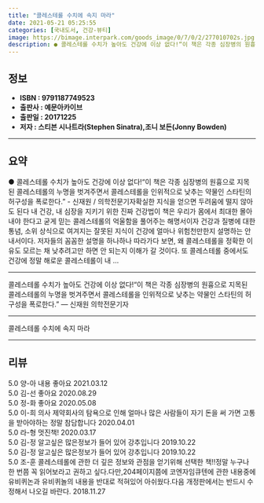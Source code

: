 ```yaml
---
title: "콜레스테롤 수치에 속지 마라"
date: 2021-05-21 05:25:55
categories: [국내도서, 건강-뷰티]
image: https://bimage.interpark.com/goods_image/0/7/0/2/277010702s.jpg
description: ● 콜레스테롤 수치가 높아도 건강에 이상 없다!“이 책은 각종 심장병의 원흉으로 지목된 콜레스테롤의 누명을 벗겨주면서 콜레스테롤을 인위적으로 낮추는 약물인 스타틴의 허구성을 폭로한다.” - 신재원 / 의학전문기자확실한 지식을 얻으면 두려움에 떨지 않아도 된다 내 건강, 내 심장을 지
---
```


## **정보**

- **ISBN : 9791187749523**
- **출판사 : 예문아카이브**
- **출판일 : 20171225**
- **저자 : 스티븐 시나트라(Stephen Sinatra),조니 보든(Jonny Bowden)**

------



## **요약**

●  콜레스테롤 수치가 높아도 건강에 이상 없다!“이 책은 각종 심장병의 원흉으로 지목된 콜레스테롤의 누명을 벗겨주면서 콜레스테롤을 인위적으로 낮추는 약물인 스타틴의 허구성을 폭로한다.”  - 신재원 / 의학전문기자확실한 지식을 얻으면 두려움에 떨지 않아도 된다 내 건강, 내 심장을 지키기 위한 진짜 건강법이 책은 우리가 몸에서 최대한 몰아내야 한다고 굳게 믿는 콜레스테롤의 억울함을 풀어주는 해명서이자 건강과 질병에 대한 통념, 소위 상식으로 여겨지는 잘못된 지식이 건강에 얼마나 위험천만한지 설명하는 안내서이다. 저자들의 꼼꼼한 설명을 하나하나 따라가다 보면, 왜 콜레스테롤을 정확한 이유도 모르는 채 낮추려고만 하면 안 되는지 이해가 갈 것이다. 또 콜레스테롤 중에서도 건강에 정말 해로운 콜레스테롤이 내 ...

------

콜레스테롤 수치가 높아도
건강에 이상 없다!“이 책은 각종 심장병의 원흉으로 지목된 콜레스테롤의 누명을 벗겨주면서 
콜레스테롤을 인위적으로 낮추는 약물인 스타틴의 허구성을 폭로한다.” 
― 신재원 의학전문기자

------


콜레스테롤 수치에 속지 마라 

------


## **리뷰** 

5.0 양-아 내용 좋아요  2021.03.12 <br/>5.0 김-선 좋아요 2020.08.29 <br/>5.0 정-화 좋아요 2020.05.08 <br/>5.0 이-희 의사  제약회사의 탐욕으로 인해 얼마나 많은 사람들이
자기 돈을 써 가면 고통을 받아야하는 정말 참담합니다 2020.04.01 <br/>5.0 라-형 멋진책! 2020.03.17 <br/>5.0 김-정 알고싶은 많은정보가 들어 있어 강추입니다 2019.10.22 <br/>5.0 김-정 알고싶은 많은정보가 들어 있어 강추입니다 2019.10.22 <br/>5.0 조-훈 콜레스테롤에 관한 더 깊은 정보와 관점을 얻기위해 선택한 책!!정말 누구나 한 번쯤 꼭 읽어보라고 권하고 싶다.다만,204페이지쯤에 코엔자임큐텐에 관한 내용중에 유비퀴논과 유비퀴놀의 내용을 반대로 적혀있어 아쉬웠다.다음 개정판에서는 반드시 수정해서 나오길 바란다. 2018.11.27 <br/>